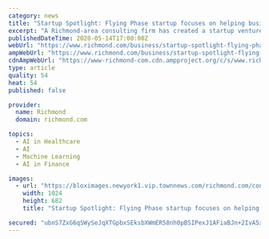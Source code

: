 ```yaml
---
category: news
title: "Startup Spotlight: Flying Phase startup focuses on helping businesses use artificial intelligence and machine learning"
excerpt: "A Richmond-area consulting firm has created a startup venture to help businesses put emerging technologies such as artificial intelligence and machine learning to better use solving problems."
publishedDateTime: 2020-05-14T17:00:00Z
webUrl: "https://www.richmond.com/business/startup-spotlight-flying-phase-startup-focuses-on-helping-businesses-use-artificial-intelligence-and-machine-learning/article_47cadc5c-6ee7-5ca2-be7b-384167b2aef8.html"
ampWebUrl: "https://www.richmond.com/business/startup-spotlight-flying-phase-startup-focuses-on-helping-businesses-use-artificial-intelligence-and-machine-learning/article_47cadc5c-6ee7-5ca2-be7b-384167b2aef8.amp.html"
cdnAmpWebUrl: "https://www-richmond-com.cdn.ampproject.org/c/s/www.richmond.com/business/startup-spotlight-flying-phase-startup-focuses-on-helping-businesses-use-artificial-intelligence-and-machine-learning/article_47cadc5c-6ee7-5ca2-be7b-384167b2aef8.amp.html"
type: article
quality: 54
heat: 54
published: false

provider:
  name: Richmond
  domain: richmond.com

topics:
  - AI in Healthcare
  - AI
  - Machine Learning
  - AI in Finance

images:
  - url: "https://bloximages.newyork1.vip.townnews.com/richmond.com/content/tncms/assets/v3/editorial/4/58/458e319d-58b0-51a5-abf4-b6c4beb883d0/5ebcbbef337dd.image.jpg?resize=1024%2C682"
    width: 1024
    height: 682
    title: "Startup Spotlight: Flying Phase startup focuses on helping businesses use artificial intelligence and machine learning"

secured: "ubnS7ZxG6qSWySeJqXTGpbxSEksbXWmER58nh0pBSIPexJ1AFiaBJn+2IvA5xYx6Rak+MZUieWhynrI8vhDC5KdfNu/1XZN/ADcqvSJw4Ir2FMJvmaDaT+oNXhQasBJ+xC2UCigzQI8r7PCgpanRemBNEmXrcCgRm5BopS05iPlCJbZNzWMYO6pm5/EAouNbSz7tBAlTAJJf1dsaqZRCMPvmO8q9LPrRtSHdsQOp/Hsc9TQpMoxmsW0QA2HmmMRUPx4JyDwQ/qiINt+dXLGWU+BVuKOjuzxWT5BEdq75L6K2672QvzHQEJIhR6XneTJscWfYEXKkoH5SHBMAExVCs3c5/LnLHWDoz/7D/vcClleAZ9v4IVeUmCpEb9JjvznCzEcEFGV6SICECDwWEV+xpAFdW1Y8JWpbTx9IjQxmH/aKmqdXqLXfVgaaO60LZQq/x5i2s4sUl+djVvniOoxdElEpcjaSv/Qp2yITHlcfnzw=;Ki/1dwlf1dZouzlNQVrNKw=="
---
```



